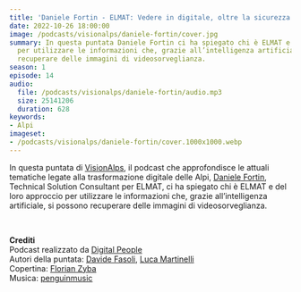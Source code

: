 ```yaml
---
title: 'Daniele Fortin - ELMAT: Vedere in digitale, oltre la sicurezza @Cortina'
date: 2022-10-26 18:00:00
image: /podcasts/visionalps/daniele-fortin/cover.jpg
summary: In questa puntata Daniele Fortin ci ha spiegato chi è ELMAT e del loro approccio
  per utilizzare le informazioni che, grazie all’intelligenza artificiale, si possono
  recuperare delle immagini di videosorveglianza.
season: 1
episode: 14
audio:
  file: /podcasts/visionalps/daniele-fortin/audio.mp3
  size: 25141206
  duration: 628
keywords:
- Alpi
imageset:
- /podcasts/visionalps/daniele-fortin/cover.1000x1000.webp
---
```


In questa puntata di [VisionAlps](https://www.visionalps.com/), il podcast che approfondisce le attuali tematiche legate alla trasformazione digitale delle Alpi, [Daniele Fortin](https://www.linkedin.com/in/daniele-fortin-ingforteam/), Technical Solution Consultant per ELMAT, ci ha spiegato chi è ELMAT e del loro approccio per utilizzare le informazioni che, grazie all’intelligenza artificiale, si possono recuperare delle immagini di videosorveglianza.

<br>

**Crediti**<br>
Podcast realizzato da [Digital People](https://w3id.org/digitalpeople)<br>
Autori della puntata: [Davide Fasoli](https://www.linkedin.com/in/davide-fasoli-2b3246179/), [Luca Martinelli](https://www.linkedin.com/in/luca-martinelli/)<br>
Copertina: [Florian Zyba](https://www.linkedin.com/in/florian-zyba/)<br>
Musica: [penguinmusic](https://pixabay.com/users/penguinmusic-24940186/)